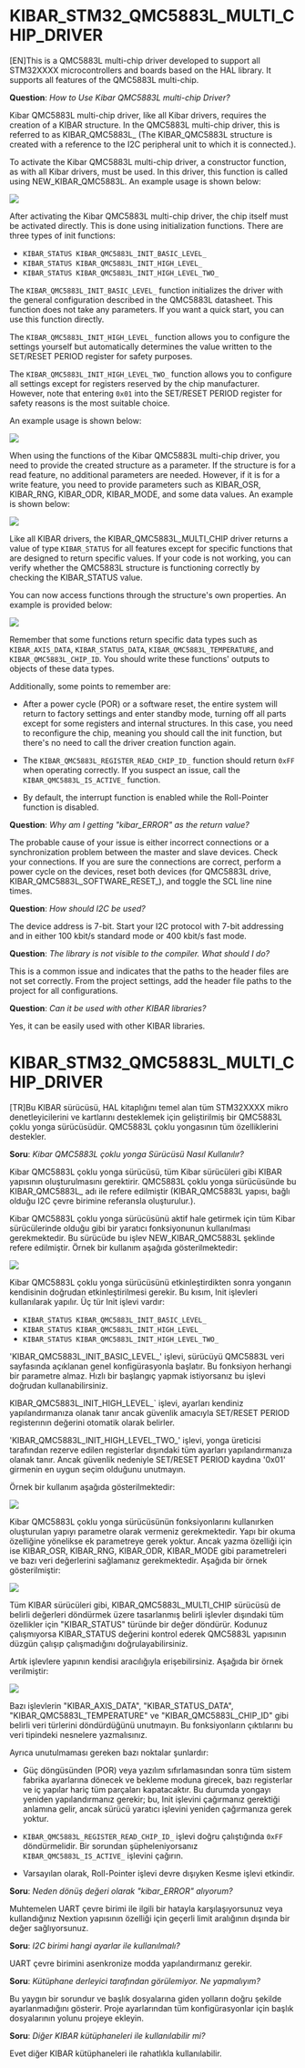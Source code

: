 # KIBAR_STM32_QMC5883L_MULTI_CHIP_DRIVER
[EN]This is a QMC5883L multi-chip driver developed to support all STM32XXXX microcontrollers and boards based on the HAL library. It supports all features of the QMC5883L multi-chip.

<strong>Question</strong>: <em>How to Use Kibar QMC5883L multi-chip Driver?</em>

Kibar QMC5883L multi-chip driver, like all Kibar drivers, requires the creation of a KIBAR structure. In the QMC5883L multi-chip driver, this is referred to as KIBAR_QMC5883L_ (The KIBAR_QMC5883L structure is created with a reference to the I2C peripheral unit to which it is connected.).

To activate the Kibar QMC5883L multi-chip driver, a constructor function, as with all Kibar drivers, must be used. In this driver, this function is called using NEW_KIBAR_QMC5883L. An example usage is shown below:

<img src="Images/IMAGE1.png" width="auto">

After activating the Kibar QMC5883L multi-chip driver, the chip itself must be activated directly. This is done using initialization functions. There are three types of init functions:

- `KIBAR_STATUS KIBAR_QMC5883L_INIT_BASIC_LEVEL_`
- `KIBAR_STATUS KIBAR_QMC5883L_INIT_HIGH_LEVEL_`
- `KIBAR_STATUS KIBAR_QMC5883L_INIT_HIGH_LEVEL_TWO_`

The `KIBAR_QMC5883L_INIT_BASIC_LEVEL_` function initializes the driver with the general configuration described in the QMC5883L datasheet. This function does not take any parameters. If you want a quick start, you can use this function directly.

The `KIBAR_QMC5883L_INIT_HIGH_LEVEL_` function allows you to configure the settings yourself but automatically determines the value written to the SET/RESET PERIOD register for safety purposes.

The `KIBAR_QMC5883L_INIT_HIGH_LEVEL_TWO_` function allows you to configure all settings except for registers reserved by the chip manufacturer. However, note that entering `0x01` into the SET/RESET PERIOD register for safety reasons is the most suitable choice.

An example usage is shown below:

<img src="Images/IMAGE2.png" width="auto">

When using the functions of the Kibar QMC5883L multi-chip driver, you need to provide the created structure as a parameter. If the structure is for a read feature, no additional parameters are needed. However, if it is for a write feature, you need to provide parameters such as KIBAR_OSR, KIBAR_RNG, KIBAR_ODR, KIBAR_MODE, and some data values. An example is shown below:

<img src="Images/IMAGE3.png" width="auto">

Like all KIBAR drivers, the KIBAR_QMC5883L_MULTI_CHIP driver returns a value of type `KIBAR_STATUS` for all features except for specific functions that are designed to return specific values. If your code is not working, you can verify whether the QMC5883L structure is functioning correctly by checking the KIBAR_STATUS value.

You can now access functions through the structure's own properties. An example is provided below:

<img src="Images/IMAGE4.png" width="auto">

Remember that some functions return specific data types such as `KIBAR_AXIS_DATA`, `KIBAR_STATUS_DATA`, `KIBAR_QMC5883L_TEMPERATURE`, and `KIBAR_QMC5883L_CHIP_ID`. You should write these functions' outputs to objects of these data types.

Additionally, some points to remember are:

- After a power cycle (POR) or a software reset, the entire system will return to factory settings and enter standby mode, turning off all parts except for some registers and internal structures. In this case, you need to reconfigure the chip, meaning you should call the init function, but there's no need to call the driver creation function again.

- The `KIBAR_QMC5883L_REGISTER_READ_CHIP_ID_` function should return `0xFF` when operating correctly. If you suspect an issue, call the `KIBAR_QMC5883L_IS_ACTIVE_` function.

- By default, the interrupt function is enabled while the Roll-Pointer function is disabled.

<strong>Question</strong>: <em>Why am I getting "kibar_ERROR" as the return value?</em>

The probable cause of your issue is either incorrect connections or a synchronization problem between the master and slave devices. Check your connections. If you are sure the connections are correct, perform a power cycle on the devices, reset both devices (for QMC5883L drive, KIBAR_QMC5883L_SOFTWARE_RESET_), and toggle the SCL line nine times.

<strong>Question</strong>: <em>How should I2C be used?</em>

The device address is 7-bit. Start your I2C protocol with 7-bit addressing and in either 100 kbit/s standard mode or 400 kbit/s fast mode.

<strong>Question</strong>: <em>The library is not visible to the compiler. What should I do?</em>

This is a common issue and indicates that the paths to the header files are not set correctly. From the project settings, add the header file paths to the project for all configurations.

<strong>Question</strong>: <em>Can it be used with other KIBAR libraries?</em>

Yes, it can be easily used with other KIBAR libraries.

# KIBAR_STM32_QMC5883L_MULTI_CHIP_DRIVER
[TR]Bu KIBAR sürücüsü, HAL kitaplığını temel alan tüm STM32XXXX mikro denetleyicilerini ve kartlarını desteklemek için geliştirilmiş bir QMC5883L çoklu yonga sürücüsüdür. QMC5883L çoklu yongasının tüm özelliklerini destekler.

<strong>Soru</strong>: <em>Kibar QMC5883L çoklu yonga Sürücüsü Nasıl Kullanılır?</em>

Kibar QMC5883L çoklu yonga sürücüsü, tüm Kibar sürücüleri gibi KIBAR yapısının oluşturulmasını gerektirir. QMC5883L çoklu yonga sürücüsünde bu KIBAR_QMC5883L_ adı ile refere edilmiştir (KIBAR_QMC5883L yapısı, bağlı olduğu I2C çevre birimine referansla oluşturulur.).

Kibar QMC5883L çoklu yonga sürücüsünü aktif hale getirmek için tüm Kibar sürücülerinde olduğu gibi bir yaratıcı fonksiyonunun kullanılması gerekmektedir. Bu sürücüde bu işlev NEW_KIBAR_QMC5883L şeklinde refere edilmiştir. Örnek bir kullanım aşağıda gösterilmektedir:

<img src="Images/IMAGE1.png" width="auto">

Kibar QMC5883L çoklu yonga sürücüsünü etkinleştirdikten sonra yonganın kendisinin doğrudan etkinleştirilmesi gerekir. Bu kısım, Init işlevleri kullanılarak yapılır. Üç tür Init işlevi vardır:

- `KIBAR_STATUS KIBAR_QMC5883L_INIT_BASIC_LEVEL_`
- `KIBAR_STATUS KIBAR_QMC5883L_INIT_HIGH_LEVEL_`
- `KIBAR_STATUS KIBAR_QMC5883L_INIT_HIGH_LEVEL_TWO_`

'KIBAR_QMC5883L_INIT_BASIC_LEVEL_' işlevi, sürücüyü QMC5883L veri sayfasında açıklanan genel konfigürasyonla başlatır. Bu fonksiyon herhangi bir parametre almaz. Hızlı bir başlangıç ​​yapmak istiyorsanız bu işlevi doğrudan kullanabilirsiniz.

KIBAR_QMC5883L_INIT_HIGH_LEVEL_` işlevi, ayarları kendiniz yapılandırmanıza olanak tanır ancak güvenlik amacıyla SET/RESET PERIOD registerının değerini otomatik olarak belirler.

'KIBAR_QMC5883L_INIT_HIGH_LEVEL_TWO_' işlevi, yonga üreticisi tarafından rezerve edilen registerlar dışındaki tüm ayarları yapılandırmanıza olanak tanır. Ancak güvenlik nedeniyle SET/RESET PERIOD kaydına '0x01' girmenin en uygun seçim olduğunu unutmayın.

Örnek bir kullanım aşağıda gösterilmektedir:

<img src="Images/IMAGE2.png" width="auto">

Kibar QMC5883L çoklu yonga sürücüsünün fonksiyonlarını kullanırken oluşturulan yapıyı parametre olarak vermeniz gerekmektedir. Yapı bir okuma özelliğine yönelikse ek parametreye gerek yoktur. Ancak yazma özelliği için ise KIBAR_OSR, KIBAR_RNG, KIBAR_ODR, KIBAR_MODE gibi parametreleri ve bazı veri değerlerini sağlamanız gerekmektedir. Aşağıda bir örnek gösterilmiştir:

<img src="Images/IMAGE3.png" width="auto">

Tüm KIBAR sürücüleri gibi, KIBAR_QMC5883L_MULTI_CHIP sürücüsü de belirli değerleri döndürmek üzere tasarlanmış belirli işlevler dışındaki tüm özellikler için "KIBAR_STATUS" türünde bir değer döndürür. Kodunuz çalışmıyorsa KIBAR_STATUS değerini kontrol ederek QMC5883L yapısının düzgün çalışıp çalışmadığını doğrulayabilirsiniz.

Artık işlevlere yapının kendisi aracılığıyla erişebilirsiniz. Aşağıda bir örnek verilmiştir:

<img src="Images/IMAGE4.png" width="auto">

Bazı işlevlerin "KIBAR_AXIS_DATA", "KIBAR_STATUS_DATA", "KIBAR_QMC5883L_TEMPERATURE" ve "KIBAR_QMC5883L_CHIP_ID" gibi belirli veri türlerini döndürdüğünü unutmayın. Bu fonksiyonların çıktılarını bu veri tipindeki nesnelere yazmalısınız.

Ayrıca unutulmaması gereken bazı noktalar şunlardır:

- Güç döngüsünden (POR) veya yazılım sıfırlamasından sonra tüm sistem fabrika ayarlarına dönecek ve bekleme moduna girecek, bazı registerlar ve iç yapılar hariç tüm parçaları kapatacaktır. Bu durumda yongayı yeniden yapılandırmanız gerekir; bu, Init işlevini çağırmanız gerektiği anlamına gelir, ancak sürücü yaratıcı işlevini yeniden çağırmanıza gerek yoktur.

- `KIBAR_QMC5883L_REGISTER_READ_CHIP_ID_` işlevi doğru çalıştığında `0xFF` döndürmelidir. Bir sorundan şüpheleniyorsanız `KIBAR_QMC5883L_IS_ACTIVE_` işlevini çağırın.

- Varsayılan olarak, Roll-Pointer işlevi devre dışıyken Kesme işlevi etkindir.

<strong>Soru</strong>: <em>Neden dönüş değeri olarak "kibar_ERROR" alıyorum?</em>

Muhtemelen UART çevre birimi ile ilgili bir hatayla karşılaşıyorsunuz veya kullandığınız Nextion yapısının özelliği için geçerli limit aralığının dışında bir değer sağlıyorsunuz.

<strong>Soru</strong>: <em>I2C birimi hangi ayarlar ile kullanılmalı?</em>

UART çevre birimini asenkronize modda yapılandırmanız gerekir.

<strong>Soru</strong>: <em>Kütüphane derleyici tarafından görülemiyor. Ne yapmalıyım?</em>

Bu yaygın bir sorundur ve başlık dosyalarına giden yolların doğru şekilde ayarlanmadığını gösterir. Proje ayarlarından tüm konfigürasyonlar için başlık dosyalarının yolunu projeye ekleyin.

<strong>Soru</strong>: <em>Diğer KIBAR kütüphaneleri ile kullanılabilir mi?</em>

Evet diğer KIBAR kütüphaneleri ile rahatlıkla kullanılabilir.